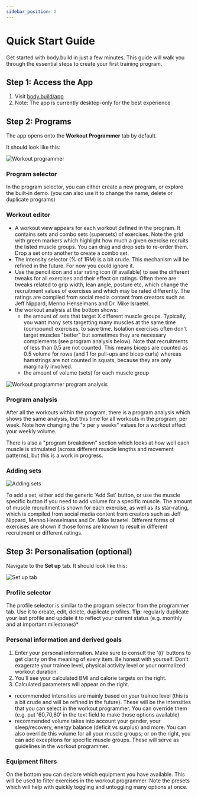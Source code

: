```yaml
---
sidebar_position: 2
---
```


# Quick Start Guide

Get started with body.build in just a few minutes. This guide will walk you through the essential steps to create your first training program.

## Step 1: Access the App

1. Visit [body.build/app](https://body.build/app)
2. Note: The app is currently desktop-only for the best experience

## Step 2: Programs

The app opens onto the **Workout Programmer** tab by default.

It should look like this:

![Workout programmer](/img/workout-programmer.png)

### Program selector

In the program selector, you can either create a new program, or explore the built-in demo.
(you can also use it to change the name, delete or duplicate programs)

### Workout editor

* A workout view appears for each workout defined in the program.  It contains sets and combo sets (supersets) of exercises.  Note the grid with green markers which highlight how much a given exercise recruits the listed muscle groups. You can drag and drop sets to re-order them. Drop a set onto another to create a combo set.
* The intensity selector (% of 1RM) is a bit crude.  This mechanism will be refined in the future.  For now you could ignore it.
* Use the pencil icon and star rating icon (if available) to see the different tweaks for all exercises and their effect on ratings.  Often there are tweaks related to grip width, lean angle, posture etc, which change the recruitment values of exercises and which may be rated differently.  The ratings are compiled from social media content from creators such as Jeff Nippard, Menno Henselmans and Dr. Mike Israetel.
* the workout analysis at the bottom shows:
   - the amount of sets that target X different muscle groups.  Typically, you want many sets targetting many muscles at the same time (compound) exercises, to save time.  Isolation exercises often don't target muscles "better" but sometimes they are necessary complements (see program analysis below). Note that recruitments of less than 0.5 are not counted. This means biceps are counted as 0.5 volume for rows (and 1 for pull-ups and bicep curls) whereas hamstrings are not counted in squats, because they are only marginally involved.
   - the amount of volume (sets) for each muscle group

![Workout programmer program analysis](/img/workout-programmer-program-analysis.png)

### Program analysis

After all the workouts within the program, there is a program analysis which shows the same analysis, but this time for all workouts in the program, per week.  Note how changing the "x per y weeks" values for a workout affect your weekly volume.

There is also a "program breakdown" section which looks at how well each muscle is stimulated (across different muscle lengths and movement patterns), but this is a work in progress.

### Adding sets

![Adding sets](/img/workout-programmer-add-set.png)

To add a set, either add the generic 'Add Set' button, or use the muscle specific button if you need to add volume for a specific muscle.
The amount of muscle recruitment is shown for each exercise, as well as its star-rating, which is compiled from social media content from creators such as Jeff Nippard, Menno Henselmans and Dr. Mike Israetel.
Different forms of exercises are shown if those forms are known to result in different recruitment or different ratings.

## Step 3: Personalisation (optional)

Navigate to the **Set up** tab. It should look like this:

![Set up tab](/img/workout-programmer-setup.png)

### Profile selector
The profile selector is similar to the program selector from the programmer tab. Use it to create, edit, delete, duplicate profiles.
  **Tip**: regularly duplicate your last profile and update it to reflect your current status (e.g. monthly and at important milestones)*

### Personal information and derived goals

1. Enter your personal information.  Make sure to consult the '(i)' buttons to get clarity on the meaning of every item.  Be honest with yourself.  Don't exagerate your trainee level, physical activity level or your normalized workout duration.
2. You'll see your calculated BMI and calorie targets on the right.
3. Calculated parameters will appear on the right.
  * recommended intensities are mainly based on your trainee level (this is a bit crude and will be refined in the future). These will be the intensities that you can select in the workout programmer.  You can override them (e.g. put '60,70,80' in the text field to make those options available)
  * recommended volume takes into account your gender, your sleep/recovery, energy balance (deficit vs surplus) and more. You can also override this volume for all your muscle groups; or on the right, you can add exceptions for specific muscle groups.  These will serve as guidelines in the workout programmer.

### Equipment filters
 On the bottom you can declare which equipment you have available.  This will be used to filter exercises in the workout programmer.  Note the presets which will help with quickly toggling and untoggling many options at once.
